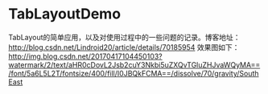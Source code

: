 # TabLayoutDemo
TabLayout的简单应用，以及对使用过程中的一些问题的记录。博客地址：http://blog.csdn.net/Lindroid20/article/details/70185954
效果图如下：
http://img.blog.csdn.net/20170417104450103?watermark/2/text/aHR0cDovL2Jsb2cuY3Nkbi5uZXQvTGluZHJvaWQyMA==/font/5a6L5L2T/fontsize/400/fill/I0JBQkFCMA==/dissolve/70/gravity/SouthEast
